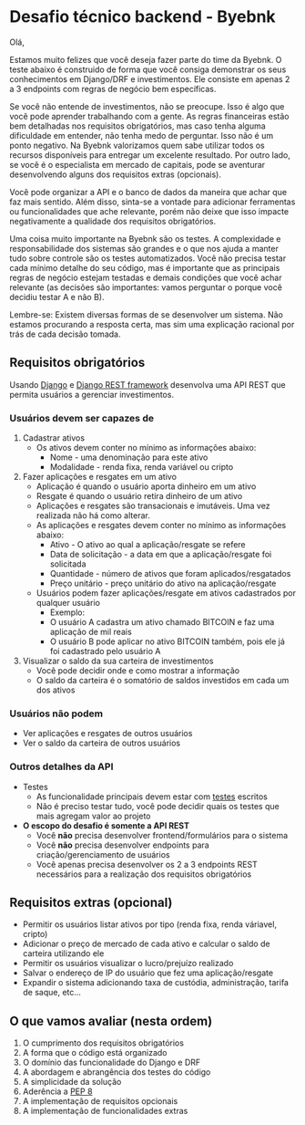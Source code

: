 # Desafio técnico backend - Byebnk

Olá,

Estamos muito felizes que você deseja fazer parte do time da Byebnk. O teste abaixo é construido de
forma que você consiga demonstrar os seus conhecimentos em Django/DRF e investimentos. Ele consiste
em apenas 2 a 3 endpoints com regras de negócio bem específicas.

Se você não entende de investimentos, não se preocupe. Isso é algo que você pode aprender trabalhando
com a gente. As regras financeiras estão bem detalhadas nos requisitos obrigatórios, mas caso tenha
alguma dificuldade em entender, não tenha medo de perguntar. Isso não é um ponto negativo. Na Byebnk
valorizamos quem sabe utilizar todos os recursos disponíveis para entregar um excelente resultado.
Por outro lado, se você é o especialista em mercado de capitais, pode se aventurar desenvolvendo
alguns dos requisitos extras (opcionais).

Você pode organizar a API e o banco de dados da maneira que achar que faz mais sentido. Além disso,
sinta-se a vontade para adicionar ferramentas ou funcionalidades que ache relevante, porém não deixe
que isso impacte negativamente a qualidade dos requisitos obrigatórios.

Uma coisa muito importante na Byebnk são os testes. A complexidade e responsabilidade dos sistemas
são grandes e o que nos ajuda a manter tudo sobre controle são os testes automatizados. Você não
precisa testar cada mínimo detalhe do seu código, mas é importante que as principais regras de
negócio estejam testadas e demais condições que você achar relevante (as decisões são importantes:
vamos perguntar o porque você decidiu testar A e não B).

Lembre-se: Existem diversas formas de se desenvolver um sistema. Não estamos procurando a resposta
certa, mas sim uma explicação racional por trás de cada decisão tomada.

## Requisitos obrigatórios

Usando [Django](https://www.djangoproject.com/) e [Django REST framework](https://www.django-rest-framework.org/)
desenvolva uma API REST que permita usuários a gerenciar investimentos.

### Usuários devem ser capazes de

1. Cadastrar ativos
   - Os ativos devem conter no mínimo as informações abaixo:
     - Nome - uma denominação para este ativo
     - Modalidade - renda fixa, renda variável ou cripto
2. Fazer aplicações e resgates em um ativo
   - Aplicação é quando o usuário aporta dinheiro em um ativo
   - Resgate é quando o usuário retira dinheiro de um ativo
   - Aplicações e resgates são transacionais e imutáveis. Uma vez realizada não há como alterar.
   - As aplicações e resgates devem conter no mínimo as informações abaixo:
     - Ativo - O ativo ao qual a aplicação/resgate se refere
     - Data de solicitação - a data em que a aplicação/resgate foi solicitada
     - Quantidade - número de ativos que foram aplicados/resgatados
     - Preço unitário - preço unitário do ativo na aplicação/resgate
   - Usuários podem fazer aplicações/resgate em ativos cadastrados por qualquer usuário
     - Exemplo:
     - O usuário A cadastra um ativo chamado BITCOIN e faz uma aplicação de mil reais
     - O usuário B pode aplicar no ativo BITCOIN também, pois ele já foi cadastrado pelo usuário A
3. Visualizar o saldo da sua carteira de investimentos
   - Você pode decidir onde e como mostrar a informação
   - O saldo da carteira é o somatório de saldos investidos em cada um dos ativos

### Usuários não podem

- Ver aplicações e resgates de outros usuários
- Ver o saldo da carteira de outros usuários

### Outros detalhes da API

- Testes
  - As funcionalidade principais devem estar com [testes](https://docs.djangoproject.com/en/3.1/topics/testing/) escritos
  - Não é preciso testar tudo, você pode decidir quais os testes que mais agregam valor ao projeto
- **O escopo do desafio é somente a API REST**
  - Você **não** precisa desenvolver frontend/formulários para o sistema
  - Você **não** precisa desenvolver endpoints para criação/gerenciamento de usuários
  - Você apenas precisa desenvolver os 2 a 3 endpoints REST necessários para a realização dos requisitos obrigatórios

## Requisitos extras (opcional)

- Permitir os usuários listar ativos por tipo (renda fixa, renda váriavel, cripto)
- Adicionar o preço de mercado de cada ativo e calcular o saldo de carteira utilizando ele
- Permitir os usuários visualizar o lucro/prejuízo realizado
- Salvar o endereço de IP do usuário que fez uma aplicação/resgate
- Expandir o sistema adicionando taxa de custódia, administração, tarifa de saque, etc...

## O que vamos avaliar (nesta ordem)

1. O cumprimento dos requisitos obrigatórios
2. A forma que o código está organizado
3. O domínio das funcionalidade do Django e DRF
4. A abordagem e abrangência dos testes do código
5. A simplicidade da solução
6. Aderência a [PEP 8](https://duckduckgo.com/?q=pep8)
7. A implementação de requisitos opcionais
8. A implementação de funcionalidades extras
